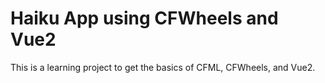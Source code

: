 # Haiku App using CFWheels and Vue2

This is a learning project to get the basics of CFML, CFWheels, and
Vue2.
